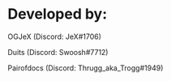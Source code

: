 # Developed by:

OGJeX (Discord: JeX#1706)

Duits (Discord: Swoosh#7712)

Pairofdocs (Discord: Thrugg_aka_Trogg#1949)